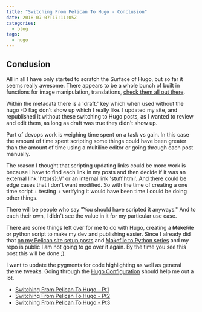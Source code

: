 ```yaml
---
title: "Switching From Pelican To Hugo - Conclusion"
date: 2018-07-07T17:11:05Z
categories:
  - blog
tags:
  - hugo
---
```


## Conclusion

All in all I have only started to scratch the Surface of Hugo, but so far it seems really awesome. There appears to be a whole bunch of built in functions for image manipulation, translations, [check them all out there](https://gohugo.io/functions/).

Within the metadata there is a 'draft:' key which when used without the hugo -D flag don't show up which I really like. I updated my site, and republished it without these switching to Hugo posts, as I wanted to review and edit them, as long as draft was true they didn't show up. 

Part of devops work is weighing time spent on a task vs gain. In this case the amount of time spent scripting some things could have been greater than the amount of time using a multiline editor or going through each post manually. 

The reason I thought that scripting updating links could be more work is because I have to find each link in my posts and then decide if it was an external link 'http{s}://' or an internal link 'stuff.html'. And there could be edge cases that I don't want modified. So with the time of creating a one time script + testing + verifying it would have been time I could be doing other things.

There will be people who say "You should have scripted it anyways." And to each their own, I didn't see the value in it for my particular use case. 

There are some things left over for me to do with Hugo, creating a <del>Makefile</del> or python script to make my dev and publishing easier. Since I already did that [on my Pelican site setup posts](/posts/site_setup_pt1/) and [Makefile to Python series](/posts/makefile_vs_python_pt1/) and my repo is public I am not going to go over it again. By the time you see this post this will be done ;).

I want to update the pygments for code highlighting as well as general theme tweaks. Going through the [Hugo Configuration](https://gohugo.io/getting-started/configuration/) should help me out a lot.

* [Switching From Pelican To Hugo - Pt1](/posts/hugo_switch_pt1/)
* [Switching From Pelican To Hugo - Pt2](/posts/hugo_switch_pt2/)
* [Switching From Pelican To Hugo - Pt3](/posts/hugo_switch_pt3/)